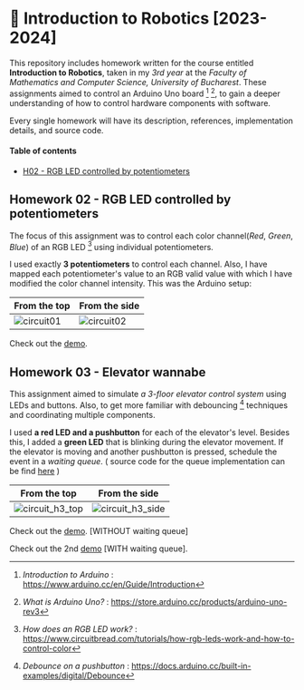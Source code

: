 # 🤖 Introduction to Robotics [2023-2024]

This repository includes homework written for the course entitled **Introduction to Robotics**, taken in my _3rd year_ at the _Faculty of Mathematics and Computer Science, University of Bucharest_. These assignments aimed to control an Arduino Uno board [^1] [^2], to gain a deeper understanding of how to control hardware components with software. 

Every single homework will have its description, references, implementation details, and source code. 

#### Table of contents
- [H02 - RGB LED controlled by potentiometers](#homework-02-rgb-led-controlled-by-potentiometers)

## Homework 02 - RGB LED controlled by potentiometers
The focus of this assignment was to control each color channel(_Red_, _Green_, _Blue_) of an RGB LED [^3] using individual potentiometers. 

I used exactly **3 potentiometers** to control each channel. Also, I have mapped each potentiometer's value to an RGB valid value with which I have modified the color channel intensity. This was the Arduino setup:

| From the top | From the side|
| ---------- | ---------- |
| ![circuit01](https://github.com/VladWero08/IntroductionToRobotics/assets/77508081/fa89d0c7-f157-47c2-8284-5bd2edd08d8d) | ![circuit02](https://github.com/VladWero08/IntroductionToRobotics/assets/77508081/dac2c372-9510-41cc-987e-60f4b6065b7a) | 

Check out the <a href="https://youtube.com/shorts/dFWHFmvstL8?feature=share" target="_blank">demo</a>.

## Homework 03 - Elevator wannabe
This assignment aimed  to simulate _a 3-floor elevator control system_ using LEDs and buttons. Also, to get more familiar with debouncing [^4] techniques and coordinating multiple components.

I used **a red LED and a pushbutton** for each of the elevator's level. Besides this, I added a **green LED** that is blinking during the elevator movement.
If the elevator is moving and another pushbutton is pressed, schedule the event in a _waiting queue_. ( source code for the queue implementation can be find [here](https://github.com/sdesalas/Arduino-Queue.h) )

| From the top | From the side|
| ---------- | ---------- |
| ![circuit_h3_top](https://github.com/VladWero08/IntroductionToRobotics/assets/77508081/65e59c57-b88b-4305-ae58-7666abb763f7) |![circuit_h3_side](https://github.com/VladWero08/IntroductionToRobotics/assets/77508081/2e3b1604-4ef2-4801-b4eb-780360071633) |

Check out the <a href="https://youtube.com/shorts/Dna8v8pamGY" target="_blank">demo</a>. [WITHOUT waiting queue]

Check out the 2nd <a href="https://youtube.com/shorts/a4mvA3g6lFc?feature=share" targel="_blank">demo</a> [WITH waiting queue].

[^1]: _Introduction to Arduino_ : https://www.arduino.cc/en/Guide/Introduction
[^2]: _What is Arduino Uno?_ : https://store.arduino.cc/products/arduino-uno-rev3
[^3]: _How does an RGB LED work?_ : https://www.circuitbread.com/tutorials/how-rgb-leds-work-and-how-to-control-color
[^4]: _Debounce on a pushbutton_ : https://docs.arduino.cc/built-in-examples/digital/Debounce
